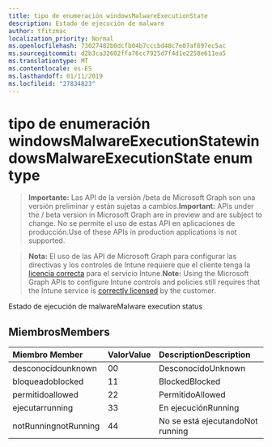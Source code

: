 ```yaml
---
title: tipo de enumeración windowsMalwareExecutionState
description: Estado de ejecución de malware
author: tfitzmac
localization_priority: Normal
ms.openlocfilehash: 73027482b0dcfb04b7cccbd48c7e07af697ec5ac
ms.sourcegitcommit: d2b3ca32602ffa76cc7925d7f4d1e2258e611ea5
ms.translationtype: MT
ms.contentlocale: es-ES
ms.lasthandoff: 01/11/2019
ms.locfileid: "27834823"
---
```

# <a name="windowsmalwareexecutionstate-enum-type"></a><span data-ttu-id="08ca0-103">tipo de enumeración windowsMalwareExecutionState</span><span class="sxs-lookup"><span data-stu-id="08ca0-103">windowsMalwareExecutionState enum type</span></span>

> <span data-ttu-id="08ca0-104">**Importante:** Las API de la versión /beta de Microsoft Graph son una versión preliminar y están sujetas a cambios.</span><span class="sxs-lookup"><span data-stu-id="08ca0-104">**Important:** APIs under the / beta version in Microsoft Graph are in preview and are subject to change.</span></span> <span data-ttu-id="08ca0-105">No se permite el uso de estas API en aplicaciones de producción.</span><span class="sxs-lookup"><span data-stu-id="08ca0-105">Use of these APIs in production applications is not supported.</span></span>

> <span data-ttu-id="08ca0-106">**Nota:** El uso de las API de Microsoft Graph para configurar las directivas y los controles de Intune requiere que el cliente tenga la [licencia correcta](https://go.microsoft.com/fwlink/?linkid=839381) para el servicio Intune.</span><span class="sxs-lookup"><span data-stu-id="08ca0-106">**Note:** Using the Microsoft Graph APIs to configure Intune controls and policies still requires that the Intune service is [correctly licensed](https://go.microsoft.com/fwlink/?linkid=839381) by the customer.</span></span>

<span data-ttu-id="08ca0-107">Estado de ejecución de malware</span><span class="sxs-lookup"><span data-stu-id="08ca0-107">Malware execution status</span></span>
## <a name="members"></a><span data-ttu-id="08ca0-108">Miembros</span><span class="sxs-lookup"><span data-stu-id="08ca0-108">Members</span></span>
|<span data-ttu-id="08ca0-109">Miembro	</span><span class="sxs-lookup"><span data-stu-id="08ca0-109">Member</span></span>|<span data-ttu-id="08ca0-110">Valor</span><span class="sxs-lookup"><span data-stu-id="08ca0-110">Value</span></span>|<span data-ttu-id="08ca0-111">Description</span><span class="sxs-lookup"><span data-stu-id="08ca0-111">Description</span></span>|
|:---|:---|:---|
|<span data-ttu-id="08ca0-112">desconocido</span><span class="sxs-lookup"><span data-stu-id="08ca0-112">unknown</span></span>|<span data-ttu-id="08ca0-113">0</span><span class="sxs-lookup"><span data-stu-id="08ca0-113">0</span></span>|<span data-ttu-id="08ca0-114">Desconocido</span><span class="sxs-lookup"><span data-stu-id="08ca0-114">Unknown</span></span>|
|<span data-ttu-id="08ca0-115">bloqueado</span><span class="sxs-lookup"><span data-stu-id="08ca0-115">blocked</span></span>|<span data-ttu-id="08ca0-116">1</span><span class="sxs-lookup"><span data-stu-id="08ca0-116">1</span></span>|<span data-ttu-id="08ca0-117">Blocked</span><span class="sxs-lookup"><span data-stu-id="08ca0-117">Blocked</span></span>|
|<span data-ttu-id="08ca0-118">permitido</span><span class="sxs-lookup"><span data-stu-id="08ca0-118">allowed</span></span>|<span data-ttu-id="08ca0-119">2</span><span class="sxs-lookup"><span data-stu-id="08ca0-119">2</span></span>|<span data-ttu-id="08ca0-120">Permitido</span><span class="sxs-lookup"><span data-stu-id="08ca0-120">Allowed</span></span>|
|<span data-ttu-id="08ca0-121">ejecutar</span><span class="sxs-lookup"><span data-stu-id="08ca0-121">running</span></span>|<span data-ttu-id="08ca0-122">3</span><span class="sxs-lookup"><span data-stu-id="08ca0-122">3</span></span>|<span data-ttu-id="08ca0-123">En ejecución</span><span class="sxs-lookup"><span data-stu-id="08ca0-123">Running</span></span>|
|<span data-ttu-id="08ca0-124">notRunning</span><span class="sxs-lookup"><span data-stu-id="08ca0-124">notRunning</span></span>|<span data-ttu-id="08ca0-125">4</span><span class="sxs-lookup"><span data-stu-id="08ca0-125">4</span></span>|<span data-ttu-id="08ca0-126">No se está ejecutando</span><span class="sxs-lookup"><span data-stu-id="08ca0-126">Not running</span></span>|





